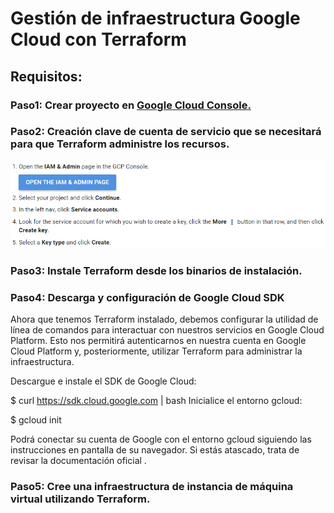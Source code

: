 # Gestión de infraestructura Google Cloud con Terraform
## Requisitos:

### Paso1: Crear proyecto en [Google Cloud Console.](https://cloud.google.com)

### Paso2: Creación clave de cuenta de servicio que se necesitará para que Terraform administre los recursos.
![GCP](/images/gcpserviceaccount.png)

### Paso3: Instale Terraform desde los binarios de instalación.

### Paso4: Descarga y configuración de Google Cloud SDK
Ahora que tenemos Terraform instalado, debemos configurar la utilidad de línea de comandos para interactuar con nuestros servicios en Google Cloud Platform. Esto nos permitirá autenticarnos en nuestra cuenta en Google Cloud Platform y, posteriormente, utilizar Terraform para administrar la infraestructura.

Descargue e instale el SDK de Google Cloud:

$ curl https://sdk.cloud.google.com | bash
Inicialice el entorno gcloud:

$ gcloud init

Podrá conectar su cuenta de Google con el entorno gcloud siguiendo las instrucciones en pantalla de su navegador. Si estás atascado, trata de revisar la documentación oficial .


### Paso5: Cree una infraestructura de instancia de máquina virtual utilizando Terraform.
